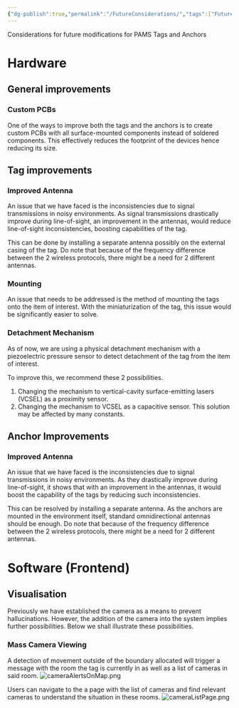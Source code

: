 ```yaml
---
{"dg-publish":true,"permalink":"/FutureConsiderations/","tags":["FutureConsiderations","Hardware","Software(Frontend)"],"noteIcon":""}
---
```



Considerations for future modifications for PAMS Tags and Anchors

# Hardware
## General improvements

### Custom PCBs
One of the ways to improve both the tags and the anchors is to create custom PCBs with all surface-mounted components instead of soldered components. This effectively reduces the footprint of the devices hence reducing its size.

## Tag improvements
### Improved Antenna
An issue that we have faced is the inconsistencies due to signal transmissions in noisy environments. As signal transmissions drastically improve during line-of-sight, an improvement in the antennas,  would reduce line-of-sight inconsistencies, boosting capabilities of the tag. 

This can be done by installing a separate antenna possibly on the external casing of the tag. Do note that because of the frequency difference between the 2 wireless protocols, there might be a need for 2 different antennas.
### Mounting
An issue that needs to be addressed is the method of mounting the tags onto the item of interest. With the miniaturization of the tag, this issue would be significantly easier to solve. 
### Detachment Mechanism
As of now, we are using a physical detachment mechanism with a piezoelectric pressure sensor to detect detachment of the tag from the item of interest. 

To improve this, we recommend these 2 possibilities.
1. Changing the mechanism to vertical-cavity surface-emitting lasers (VCSEL) as a proximity sensor.
2. Changing the mechanism to VCSEL as a capacitive sensor. This solution may be affected by many constants.

## Anchor Improvements
### Improved Antenna
An issue that we have faced is the inconsistencies due to signal transmissions in noisy environments. As they drastically improve during line-of-sight, it shows that with an improvement in the antennas, it would boost the capability of the tags by reducing such inconsistencies. 

This can be resolved by installing a separate antenna. As the anchors are mounted in the environment itself, standard omnidirectional antennas should be enough. Do note that because of the frequency difference between the 2 wireless protocols, there might be a need for 2 different antennas.

# Software (Frontend)
## Visualisation
Previously we have established the camera as a means to prevent hallucinations. However, the addition of the camera into the system implies further possibilities. Below we shall illustrate these possibilities.
### Mass Camera Viewing
A detection of movement outside of the boundary allocated will trigger a message with the room the tag is currently in as well as a list of cameras in said room. 
![cameraAlertsOnMap.png](/img/user/Attachments/frontend-users/cameraAlertsOnMap.png)

Users can navigate to the a page with the list of cameras and find relevant cameras to understand the situation in these rooms. 
![cameraListPage.png](/img/user/Attachments/frontend-users/cameraListPage.png)